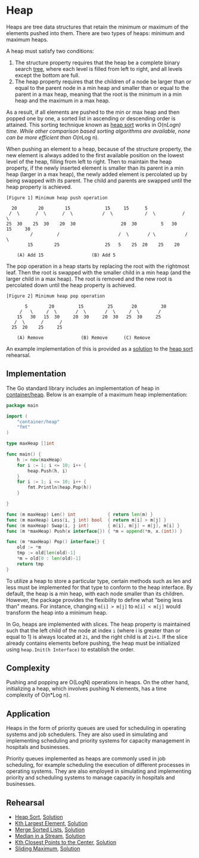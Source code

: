 # Heap

Heaps are tree data structures that retain the minimum or maximum of the elements pushed into them. There are two types of heaps: minimum and maximum heaps.

A heap must satisfy two conditions:

1. The structure property requires that the heap be a complete binary search [tree](../tree), where each level is filled from left to right, and all levels except the bottom are full.
2. The heap property requires that the children of a node be larger than or equal to the parent node in a min heap and smaller than or equal to the parent in a max heap, meaning that the root is the minimum in a min heap and the maximum in a max heap.

As a result, if all elements are pushed to the min or max heap and then popped one by one, a sorted list in ascending or descending order is attained. This sorting technique known as [heap sort](./heap_sort_test.go) works in O(n*Logn) time. While other comparison based sorting algorithms are available, none can be more efficient than O(n*Log n).

When pushing an element to a heap, because of the structure property, the new element is always added to the first available position on the lowest level of the heap, filling from left to right. Then to maintain the heap property, if the newly inserted element is smaller than its parent in a min heap (larger in a max heap), the newly added element is percolated up by being swapped with its parent. The child and parents are swapped until the heap property is achieved.

```ASCII
[Figure 1] Minimum heap push operation

  20	    20		  15			 15		15		5
 /  \	   /  \		 /  \			/  \	      	/  \	      /   \
25  30	  25  30  	20  30	               20  30	      5   30	    15     30
         /	       /      	              /  \	     / \           /  \
        15	      25	             25   5	   25  20	 25    20
										
	(A) Add 15		     	    (B) Add 5
```

The pop operation in a heap starts by replacing the root with the rightmost leaf. Then the root is swapped with the smaller child in a min heap (and the larger child in a max heap). The root is removed and the new root is percolated down until the heap property is achieved.

```ASCII
[Figure 2] Minimum heap pop operation

       5	    20	       15		  25	   20		  30
     /   \	   /  \	      /  \		 /  \	  /  \		 /
    15   30	  15  30     20  30		20  30   25  30		25
   /  \		 /	    /
  25  20	25	   25

	(A) Remove				(B) Remove		(C) Remove
```

An example implementation of this is provided as a [solution](./heap_sort.go) to the [heap sort](./heap_sort_test.go) rehearsal.

## Implementation

The Go standard library includes an implementation of heap in [container/heap](https://golang.org/pkg/container/heap/). Below is an example of a maximum heap implementation:

```Go
package main

import (
	"container/heap"
	"fmt"
)

type maxHeap []int

func main() {
	h := new(maxHeap)
	for i := 1; i <= 10; i++ {
		heap.Push(h, i)
	}
	for i := 1; i <= 10; i++ {
		fmt.Println(heap.Pop(h))
	}

}

func (m maxHeap) Len() int            { return len(m) }
func (m maxHeap) Less(i, j int) bool  { return m[i] > m[j] }
func (m maxHeap) Swap(i, j int)       { m[i], m[j] = m[j], m[i] }
func (m *maxHeap) Push(x interface{}) { *m = append(*m, x.(int)) }

func (m *maxHeap) Pop() interface{} {
	old := *m
	tmp := old[len(old)-1]
	*m = old[0 : len(old)-1]
	return tmp
}
```

To utilize a heap to store a particular type, certain methods such as len and less must be implemented for that type to conform to the heap interface. By default, the heap is a min heap, with each node smaller than its children. However, the package provides the flexibility to define what "being less than" means. For instance, changing `m[i] > m[j]` to `m[i] < m[j]` would transform the heap into a minimum heap.

In Go, heaps are implemented with slices. The heap property is maintained such that the left child of the node at index `i` (where i is greater than or equal to 1) is always located at `2i`, and the right child is at `2i+1`. If the slice already contains elements before pushing, the heap must be initialized using `heap.Init(h Interface)` to establish the order.

## Complexity

Pushing and popping are O(LogN) operations in heaps. On the other hand, initializing a heap, which involves pushing N elements, has a time complexity of O(n*Log n).

## Application

Heaps in the form of priority queues are used for scheduling in operating systems and job schedulers. They are also used in simulating and implementing scheduling and priority systems for capacity management in hospitals and businesses.

Priority queues implemented as heaps are commonly used in job scheduling, for example scheduling the execution of different processes in operating systems. They are also employed in simulating and implementing priority and scheduling systems to manage capacity in hospitals and businesses.

## Rehearsal

* [Heap Sort](./heap_sort_test.go), [Solution](./heap_sort.go)
* [Kth Largest Element](./kth_largest_element_test.go), [Solution](./kth_largest_element.go)
* [Merge Sorted Lists](./merge_sorted_list_test.go), [Solution](./merge_sorted_list.go)
* [Median in a Stream](./median_in_a_stream_test.go), [Solution](./median_in_a_stream_test.go)
* [Kth Closest Points to the Center](./k_closest_points_to_origin_test.go), [Solution](./k_closest_points_to_origin.go)
* [Sliding Maximum](./sliding_maximum_test.go), [Solution](./sliding_maximum.go)
